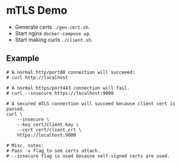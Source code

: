 # mTLS Demo

* Generate certs `./gen-cert.sh`.
* Start nginx `docker-compose up`.
* Start making curls `./client.sh`.

## Example

```
# A normal http/port80 connection will succeeed:
# curl http://localhost

# A normal https/port443 connection will fail.
# curl --insecure https://localhost:9000

# A secured mTLS connection will succeed because client cert is passed.
curl \
	--insecure \
	--key cert/client.key \
	--cert cert/client.crt \
	https://localhost:9000

# Misc. notes:
# Pass -v flag to see certs attach.
# --insecure flag is used because self-signed certs are used.
```
